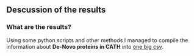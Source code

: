 ## Descussion of the results
### What are the results?
Using some python scripts and other methods I managed to compile the information about __De-Novo proteins in CATH__ into [one big csv](https://github.com/CATH-summer-2017/De-Novo/blob/master/results/superfam_info.csv). 
